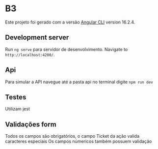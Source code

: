 # B3

Este projeto foi gerado com a versão [Angular CLI](https://github.com/angular/angular-cli) version 16.2.4.

## Development server

Run `ng serve` para servidor de desenvolvimento. Navigate to `http://localhost:4200/`. 

## Api

Para simular a API navegue até a pasta api no terminal digite   `npm run dev` 

## Testes

Utilizam jest

## Validações form

Todos os campos são obrigatórios, o campo Ticket da ação valida caracteres especiais
Os campos númericos também possuem validação
